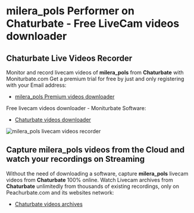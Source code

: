 # milera_pols Performer on Chaturbate - Free LiveCam videos downloader

## Chaturbate Live Videos Recorder

Monitor and record livecam videos of **milera_pols** from **Chaturbate** with Moniturbate.com
Get a premium trial for free by just and only registering with your Email address:
* [milera_pols Premium videos downloader](https://moniturbate.com/request-demo-licence-key.html)

Free livecam videos downloader - Moniturbate Software:
* [Chaturbate videos downloader](https://moniturbate.com/moniturbate-download-software.html)

![milera_pols livecam videos recorder](https://peachurnet.com/templates/moniturbate-software.png)


## Capture milera_pols videos from the Cloud and watch your recordings on Streaming

Without the need of downloading a software, capture **milera_pols** livecam videos from **Chaturbate** 100% online.
Watch Livecam archives from **Chaturbate** unlimitedly from thousands of existing recordings, only on Peachurbate.com and its websites network:
* [Chaturbate videos archives](https://peachurnet.com/)